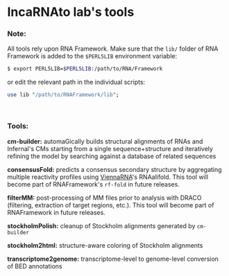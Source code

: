 # IncaRNAto lab's tools

### Note:
All tools rely upon RNA Framework. Make sure that the `lib/` folder of RNA Framework is added to the `$PERL5LIB` environment variable:

```bash
$ export PERL5LIB=$PERL5LIB:/path/to/RNA/Framework
```

or edit the relevant path in the individual scripts:

```perl
use lib "/path/to/RNAFramework/lib";
```
<br/>

### Tools:

__cm-builder:__ automaGically builds structural alignments of RNAs and Infernal's CMs starting from a single sequence+structure and iteratively refining the model by searching against a database of related sequences

__consensusFold:__ predicts a consensus secondary structure by aggregating multiple reactivity profiles using [ViennaRNA](https://www.tbi.univie.ac.at/RNA/)'s RNAalifold. This tool will become part of RNAFramework's `rf-fold` in future releases.

__filterMM:__ post-processing of MM files prior to analysis with DRACO (filtering, extraction of target regions, etc.). This tool will become part of RNAFramework in future releases.

__stockholmPolish:__ cleanup of Stockholm alignments generated by `cm-builder`

__stockholm2html:__ structure-aware coloring of Stockholm alignments

__transcriptome2genome:__ transcriptome-level to genome-level conversion of BED annotations